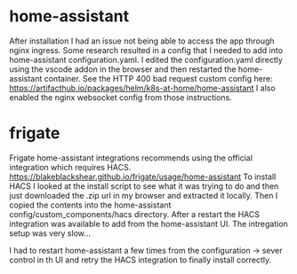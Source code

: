 # home-assistant
After installation I had an issue not being able to access the app through nginx ingress. Some research resulted in a config that I needed to add into home-assistant configuration.yaml. I edited the configuration.yaml directly using the vscode addon in the browser and then restarted the home-assistant container. 
See the HTTP 400 bad request custom config here:
https://artifacthub.io/packages/helm/k8s-at-home/home-assistant
I also enabled the nginx websocket config from those instructions.

# frigate
Frigate home-assistant integrations recommends using the official integration which requires HACS. 
https://blakeblackshear.github.io/frigate/usage/home-assistant
To install HACS I looked at the install script to see what it was trying to do and then just downloaded the .zip url in my browser and extracted it locally. Then I copied the contents into the home-assistant config/custom_components/hacs directory. After a restart the HACS integration was available to add from the home-assistant UI. The intregation setup was very slow...

I had to restart home-assistant a few times from the configuration -> sever control in th UI and retry the HACS integration to finally install correctly.
